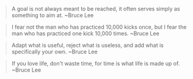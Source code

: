 
> A goal is not always meant to be reached, it often serves simply as something to aim at.
> ~Bruce Lee

> I fear not the man who has practiced 10,000 kicks once, but I fear the man who has practiced one kick 10,000 times.
> ~Bruce Lee

> Adapt what is useful, reject what is useless, and add what is specifically your own.
> ~Bruce Lee

> If you love life, don't waste time, for time is what life is made up of.
> ~Bruce Lee
